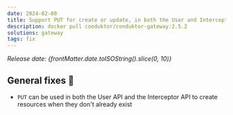 ```yaml
---
date: 2024-02-08
title: Support PUT for create or update, in both the User and Interceptor APIs
description: docker pull conduktor/conduktor-gateway:2.5.2
solutions: gateway
tags: fix
---
```


*Release date: {frontMatter.date.toISOString().slice(0, 10)}*

## General fixes 🔨

- `PUT` can be used in both the User API and the Interceptor API to create resources when they don't already exist
